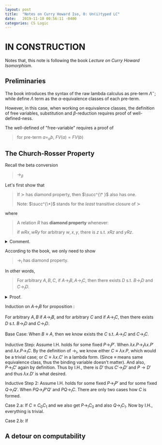 ```yaml
---
layout: post
title:  "Notes on Curry Howard Iso, 0: Un(i)typed LC"
date:   2019-11-10 00:56:11 -0400
categories: CS Logic
---
```

# IN CONSTRUCTION

Notes that, this note is following the book *Lecture on Curry Howard Isomorphism*. 

## Preliminaries

The book introduces the syntax of the raw lambda calculus as pre-term $\Lambda^-$; while define $\Lambda$ term as the $\alpha$-equivalence classes of each pre-term. 

However, in this case, when working on equivalence classes, the definition of free variables, substitution and $\beta$-reduction requires proof of well-defined-ness.

The well-defined of "free-variable" requires a proof of
> for pre-term $a =_\alpha b$, $FV(a) = FV(b)$



## The Church-Rosser Property

Recall the beta conversion
> $\rightarrow_{\beta}$

Let's first show that
> If $\succ$ has diamond property, then $\succ^{\* }$ also has one.
> 
> Note: $\succ^{\*}$ stands for the *least* transitive closure of $\succ$

where 
> A relation $R$ has **diamond property** whenever: 
> 
> if $wRx, wRy$ for arbitrary $w,x,y$, there is $z$ s.t. $xRz$ and $yRz$.

<details>
    <summary>Comment.</summary>
    <p>
        We know the difference of *least* fixpoint and any other fixpoint: A least fixpoint correspond to the induction and also a greatest one corresponds to the co-induction; but not anyother fixpoint.
        <br/>
        More importantly, if you (inductively) define the transitive closure in Coq, you can easily seperate the transitive closure $\succ^{\* }$ into a number-indexed set of relations, $\bigcup_n \succ^n$, where $\succ^0 = \succ^=$ is just diagonal; $\succ^1 = \succ$ and "$a \succ^{n+1} c$ only when there is $b$ s.t. $a \succ^n b$ and $b \succ c$".
        <br/>
        That is being said, you can easily explicitly labeled out the once-implicit 'step' it takes in the transitive closure because it is defined to be the 'least' fixpoint. However, you cannot do the same thing in arbitrary fixpoint relation. Because some part of these relations might not even be "reachable" from the first place.
        <br/>
        From this perspective, the proof given in the book is clear: it is just a double induction (first-row-then-column-wise) on $x,y$ in the context of $w \succ^n x$ and $w \succ^m y$. 
    </p>
</details>

According to the book, we only need to show
> $\rightarrow_l$ has diamond property.

In other words,
> For arbitrary $A, B, C$, if $A \rightarrow_l B, A \rightarrow_l C$, then there exists $D$ s.t. $B \rightarrow_l D$ and $C \rightarrow_l D$. 

<details>
    <summary>Proof.</summary>
    <p>

    </p>
</details>

Induction on $A \rightarrow_l B$ for proposition :

For arbitrary $A, B$ if $A \rightarrow_l B$, and for arbitrary $C$ and if $A \rightarrow_l C$, then there exists $D$ s.t. $B \rightarrow_l D$ and $C \rightarrow_l D$.

Base Case: When $B \equiv A$, then we know exists the $C$ s.t. $A \rightarrow_l C$ and $C \rightarrow_l C$.

Inductive Step: Assume I.H. holds for some fixed $P \rightarrow_l P'$. When $\lambda x. P \rightarrow_l \lambda x.P'$ and $\lambda x.P \rightarrow_l C$. By the definition of $\rightarrow_l$, we know either $C \equiv \lambda x. P$, which would be a trivial case; or $C \equiv \lambda x. C'$ in a lambda form. (Since $\equiv$ means same equivalence class, thus the binding variable doesn't matter). And also, $P \rightarrow_l C'$ again by definition. Thus by I.H., there is $D'$ thus $C' \rightarrow_l D'$ and $P \rightarrow D'$ and thus $\lambda x. D'$ is what desired. 


Inductive Step 2: Assume I.H. holds for some fixed $P \rightarrow_l P'$ and for some fixed $Q \rightarrow_l Q'$. When $P Q \rightarrow_l P' Q'$ and $P Q \rightarrow_l C$. There are only two cases how $C$ is formed.

Case 2.a: If $C \equiv C_ 0 C_ 1$ and we also get $P \rightarrow_l C_ 0$ and also $Q \rightarrow_l C_ 1$. Now by I.H., everything is trivial.

Case 2.b: If 



## A detour on computability